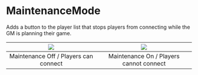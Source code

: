 # MaintenanceMode
Adds a button to the player list that stops players from connecting while the GM is planning their game.

![](https://i.imgur.com/LIUa6A2.png) | ![](https://i.imgur.com/ZzJ7taW.png)
:----:|:----:
Maintenance Off / Players can connect | Maintenance On / Players cannot connect
